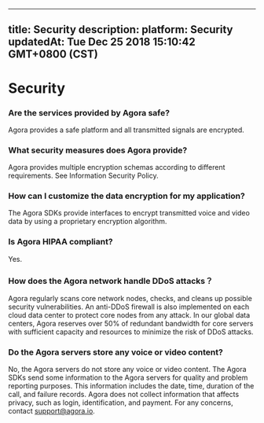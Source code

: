 
---
title: Security
description: 
platform: Security
updatedAt: Tue Dec 25 2018 15:10:42 GMT+0800 (CST)
---
# Security
### Are the services provided by Agora safe?

Agora provides a safe platform and all transmitted signals are encrypted.

### What security measures does Agora provide?

Agora provides multiple encryption schemas according to different requirements. See Information Security Policy.

### How can I customize the data encryption for my application?

The Agora SDKs provide interfaces to encrypt transmitted voice and video data by using a proprietary encryption algorithm.

### Is Agora HIPAA compliant?

Yes.

### How does the Agora network handle DDoS attacks？

Agora regularly scans core network nodes, checks, and cleans up possible security vulnerabilities. An anti-DDoS firewall is also implemented on each cloud data center to protect core nodes from any attack. In our global data centers, Agora reserves over 50% of redundant bandwidth for core servers with sufficient capacity and resources to minimize the risk of DDoS attacks.

### Do the Agora servers store any voice or video content?

No, the Agora servers do not store any voice or video content. The Agora SDKs send some information to the Agora servers for quality and problem reporting purposes. This information includes the date, time, duration of the call, and failure records. Agora does not collect information that affects privacy, such as login, identification, and payment. For any concerns, contact support@agora.io.

